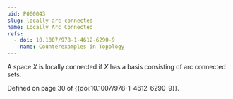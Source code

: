 ```yaml
---
uid: P000043
slug: locally-arc-connected
name: Locally Arc Connected
refs:
  - doi: 10.1007/978-1-4612-6290-9
    name: Counterexamples in Topology
---
```

A space $X$ is locally connected if $X$ has a basis consisting of arc connected sets.

Defined on page 30 of {{doi:10.1007/978-1-4612-6290-9}}.
